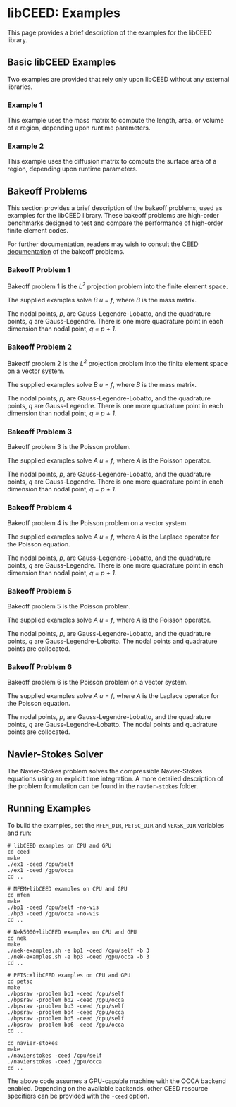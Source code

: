# libCEED: Examples

This page provides a brief description of the examples for the libCEED library.

## Basic libCEED Examples

Two examples are provided that rely only upon libCEED without any external
libraries.

### Example 1

This example uses the mass matrix to compute the length, area, or volume of a
region, depending upon runtime parameters.

### Example 2

This example uses the diffusion matrix to compute the surface area of a region,
depending upon runtime parameters.

## Bakeoff Problems

This section provides a brief description of the bakeoff problems, used as examples
for the libCEED library. These bakeoff problems are high-order benchmarks designed
to test and compare the performance of high-order finite element codes.

For further documentation, readers may wish to consult the
[CEED documentation](http://ceed.exascaleproject.org/bps/) of the bakeoff problems.

### Bakeoff Problem 1

Bakeoff problem 1 is the *L<sup>2</sup>* projection problem into the finite element space.

The supplied examples solve *_B_ u = f*, where *_B_* is the mass matrix.

The nodal points, *p*, are Gauss-Legendre-Lobatto, and the quadrature points, *q* are Gauss-Legendre. There is one more quadrature point in each dimension than nodal point, *q = p + 1*.

### Bakeoff Problem 2

Bakeoff problem 2 is the *L<sup>2</sup>* projection problem into the finite element space on a vector system.

The supplied examples solve *_B_ _u_ = f*, where *_B_* is the mass matrix.

The nodal points, *p*, are Gauss-Legendre-Lobatto, and the quadrature points, *q* are Gauss-Legendre. There is one more quadrature point in each dimension than nodal point, *q = p + 1*.

### Bakeoff Problem 3

Bakeoff problem 3 is the Poisson problem.

The supplied examples solve *_A_ u = f*, where *_A_* is the Poisson operator.

The nodal points, *p*, are Gauss-Legendre-Lobatto, and the quadrature points, *q* are Gauss-Legendre. There is one more quadrature point in each dimension than nodal point, *q = p + 1*.

### Bakeoff Problem 4

Bakeoff problem 4 is the Poisson problem on a vector system.

The supplied examples solve *_A_ _u_ = f*, where *_A_* is the Laplace operator for the Poisson equation.

The nodal points, *p*, are Gauss-Legendre-Lobatto, and the quadrature points, *q* are Gauss-Legendre. There is one more quadrature point in each dimension than nodal point, *q = p + 1*.

### Bakeoff Problem 5

Bakeoff problem 5 is the Poisson problem.

The supplied examples solve *_A_ u = f*, where *_A_* is the Poisson operator.

The nodal points, *p*, are Gauss-Legendre-Lobatto, and the quadrature points, *q* are Gauss-Legendre-Lobatto. The nodal points and quadrature points are collocated.

### Bakeoff Problem 6

Bakeoff problem 6 is the Poisson problem on a vector system.

The supplied examples solve *_A_ _u_ = f*, where *_A_* is the Laplace operator for the Poisson equation.

The nodal points, *p*, are Gauss-Legendre-Lobatto, and the quadrature points, *q* are Gauss-Legendre-Lobatto. The nodal points and quadrature points are collocated.

## Navier-Stokes Solver

The Navier-Stokes problem solves the compressible Navier-Stokes equations using an explicit time integration. A more detailed description of the problem formulation
can be found in the `navier-stokes` folder.

## Running Examples

To build the examples, set the `MFEM_DIR`, `PETSC_DIR` and `NEK5K_DIR` variables
and run:

```console
# libCEED examples on CPU and GPU
cd ceed
make
./ex1 -ceed /cpu/self
./ex1 -ceed /gpu/occa
cd ..

# MFEM+libCEED examples on CPU and GPU
cd mfem
make
./bp1 -ceed /cpu/self -no-vis
./bp3 -ceed /gpu/occa -no-vis
cd ..

# Nek5000+libCEED examples on CPU and GPU
cd nek
make
./nek-examples.sh -e bp1 -ceed /cpu/self -b 3
./nek-examples.sh -e bp3 -ceed /gpu/occa -b 3
cd ..

# PETSc+libCEED examples on CPU and GPU
cd petsc
make
./bpsraw -problem bp1 -ceed /cpu/self
./bpsraw -problem bp2 -ceed /gpu/occa
./bpsraw -problem bp3 -ceed /cpu/self
./bpsraw -problem bp4 -ceed /gpu/occa
./bpsraw -problem bp5 -ceed /cpu/self
./bpsraw -problem bp6 -ceed /gpu/occa
cd ..

cd navier-stokes
make
./navierstokes -ceed /cpu/self
./navierstokes -ceed /gpu/occa
cd ..
```

The above code assumes a GPU-capable machine with the OCCA backend 
enabled. Depending on the available backends, other CEED resource specifiers can
be provided with the `-ceed` option.
